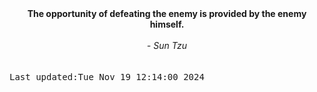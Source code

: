 
<div align="center"><b><span>The opportunity of defeating the enemy is provided by the enemy himself.</span></b><br><br><i> - Sun Tzu</i></div>
<br><br><kbd>Last updated:Tue Nov 19 12:14:00 2024</kbd>